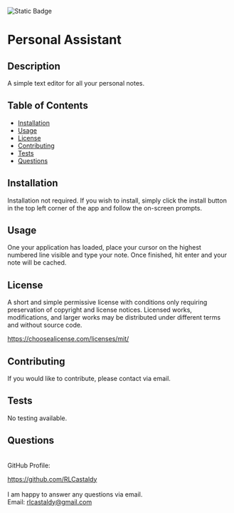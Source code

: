 ![Static Badge](https://img.shields.io/badge/License-MIT%203.0-black)

# Personal Assistant

## Description

A simple text editor for all your personal notes.

## Table of Contents

- [Installation](#installation)
- [Usage](#usage)
- [License](#license)
- [Contributing](#contributing)
- [Tests](#tests)
- [Questions](#questions)

## Installation

Installation not required. If you wish to install, simply click the install button in the top left corner of the app and follow the on-screen prompts.

## Usage

One your application has loaded, place your cursor on the highest numbered line visible and type your note. Once finished, hit enter and your note will be cached.

## License
  
A short and simple permissive license with conditions only requiring preservation of copyright and license notices. Licensed works, modifications, and larger works may be distributed under different terms and without source code.

https://choosealicense.com/licenses/mit/

## Contributing

If you would like to contribute, please contact via email.

## Tests

No testing available.

## Questions

<br>
GitHub Profile:

https://github.com/RLCastaldy
<br>
<br>
I am happy to answer any questions via email.<br>
Email: rlcastaldy@gmail.com
